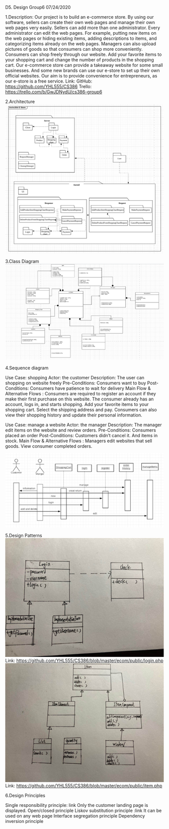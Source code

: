 D5. Design Group6 07/24/2020

1.Description: Our project is to build an e-commerce store. By using our software, sellers can create their own web pages and manage their own web pages very easily. Sellers can add more than one administrator. Every administrator can edit the web pages. For example, putting new items on the web pages or hiding existing items, adding descriptions to items, and categorizing items already on the web pages. Managers can also upload pictures of goods so that consumers can shop more conveniently. Consumers can shop freely through our website. Add your favorite items to your shopping cart and change the number of products in the shopping cart. Our e-commerce store can provide a takeaway website for some small businesses. And some new brands can use our e-store to set up their own official websites. Our aim is to provide convenience for entrepreneurs, as our e-store is a free service. Link: GitHub: https://github.com/YHL555/CS386 Trello: https://trello.com/b/GwJDNydU/cs386-group6

2.Architecture
![Image](https://github.com/YHL555/CS386/blob/master/D51.png)

3.Class Diagram
![Image](https://github.com/YHL555/CS386/blob/master/D52.png)

4.Sequence diagram

Use Case: shopping Actor: the customer Description: The user can shopping on website freely Pre-Conditions: Consumers want to buy Post-Conditions: Consumers have patience to wait for delivery Main Flow & Alternative Flows : Consumers are required to register an account if they make their first purchase on this website. The consumer already has an account, logs in, and starts shopping. Add your favorite items to your shopping cart. Select the shipping address and pay. Consumers can also view their shopping history and update their personal information.

Use Case: manage a website Actor: the manager Description: The manager edit items on the website and review orders. Pre-Conditions: Consumers placed an order Post-Conditions: Customers didn’t cancel it. And items in stock. Main Flow & Alternative Flows : Managers edit websites that sell goods. View consumer completed orders.

![Image](https://github.com/YHL555/CS386/blob/master/D54.png)

5.Design Patterns
![Image](https://github.com/YHL555/CS386/blob/master/Login.jpeg)
Link: https://github.com/YHL555/CS386/blob/master/ecom/public/login.php
![Image](https://github.com/YHL555/CS386/blob/master/Item.jpeg)
Link: https://github.com/YHL555/CS386/blob/master/ecom/public/item.php

6.Design Principles

Single responsibility principle: link Only the customer landing page is displayed. Open/closed principle Liskov substitution principle :link It can be used on any web page Interface segregation principle Dependency inversion principle
